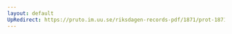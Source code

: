 ```yaml
---
layout: default
UpRedirect: https://pruto.im.uu.se/riksdagen-records-pdf/1871/prot-1871-urtima-ak--930/prot-1871-urtima-ak--930_000.pdf
---
```

